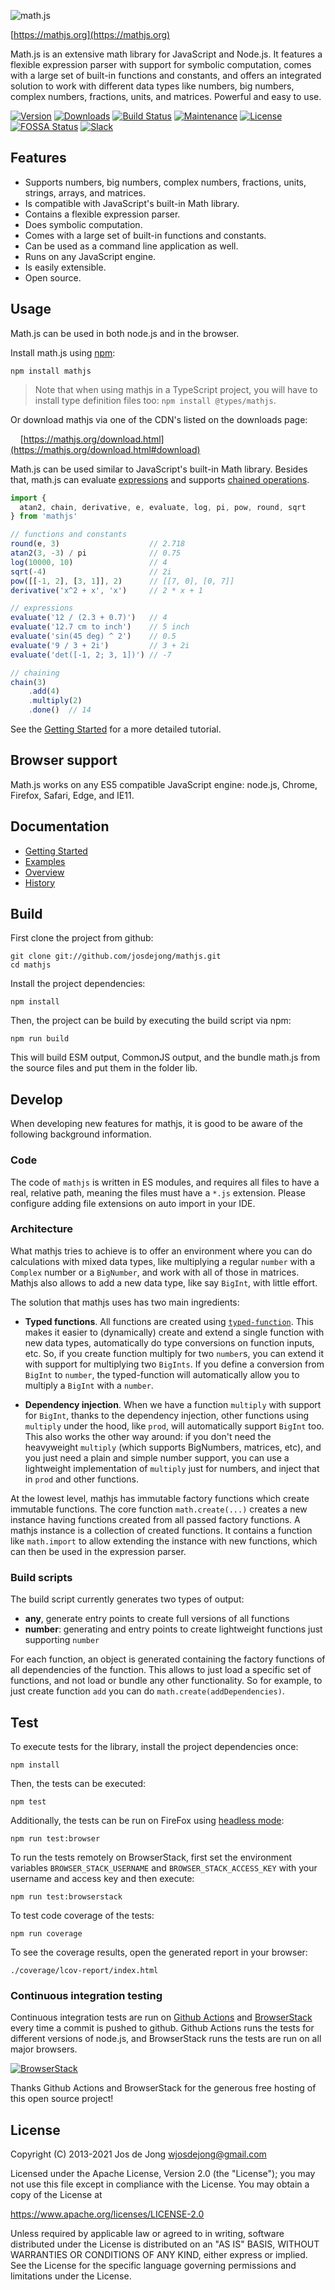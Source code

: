 ![math.js](https://raw.github.com/josdejong/mathjs/master/misc/img/mathjs.png)

[https://mathjs.org](https://mathjs.org)

Math.js is an extensive math library for JavaScript and Node.js. It features a flexible expression parser with support for symbolic computation, comes with a large set of built-in functions and constants, and offers an integrated solution to work with different data types like numbers, big numbers, complex numbers, fractions, units, and matrices. Powerful and easy to use.

[![Version](https://img.shields.io/npm/v/mathjs.svg)](https://www.npmjs.com/package/mathjs)
[![Downloads](https://img.shields.io/npm/dm/mathjs.svg)](https://www.npmjs.com/package/mathjs)
[![Build Status](https://github.com/josdejong/mathjs/workflows/Node.js%20CI/badge.svg)](https://github.com/josdejong/mathjs/actions)
[![Maintenance](https://img.shields.io/maintenance/yes/2021.svg)](https://github.com/josdejong/mathjs/graphs/commit-activity)
[![License](https://img.shields.io/github/license/josdejong/mathjs.svg)](https://github.com/josdejong/mathjs/blob/master/LICENSE)
[![FOSSA Status](https://app.fossa.io/api/projects/git%2Bgithub.com%2Fjosdejong%2Fmathjs.svg?type=shield)](https://app.fossa.io/projects/git%2Bgithub.com%2Fjosdejong%2Fmathjs?ref=badge_shield)
[![Slack](https://slack.bri.im/badge.svg)](https://slack.bri.im)

## Features

- Supports numbers, big numbers, complex numbers, fractions, units, strings, arrays, and matrices.
- Is compatible with JavaScript's built-in Math library.
- Contains a flexible expression parser.
- Does symbolic computation.
- Comes with a large set of built-in functions and constants.
- Can be used as a command line application as well.
- Runs on any JavaScript engine.
- Is easily extensible.
- Open source.

## Usage

Math.js can be used in both node.js and in the browser.

Install math.js using [npm](https://www.npmjs.com/package/mathjs):

    npm install mathjs

> Note that when using mathjs in a TypeScript project, you will have to install type definition files too: `npm install @types/mathjs`.

Or download mathjs via one of the CDN's listed on the downloads page:

&nbsp;&nbsp;&nbsp;&nbsp;[https://mathjs.org/download.html](https://mathjs.org/download.html#download)

Math.js can be used similar to JavaScript's built-in Math library. Besides that,
math.js can evaluate
[expressions](https://mathjs.org/docs/expressions/index.html)
and supports
[chained operations](https://mathjs.org/docs/core/chaining.html).

```js
import {
  atan2, chain, derivative, e, evaluate, log, pi, pow, round, sqrt
} from 'mathjs'

// functions and constants
round(e, 3)                    // 2.718
atan2(3, -3) / pi              // 0.75
log(10000, 10)                 // 4
sqrt(-4)                       // 2i
pow([[-1, 2], [3, 1]], 2)      // [[7, 0], [0, 7]]
derivative('x^2 + x', 'x')     // 2 * x + 1

// expressions
evaluate('12 / (2.3 + 0.7)')   // 4
evaluate('12.7 cm to inch')    // 5 inch
evaluate('sin(45 deg) ^ 2')    // 0.5
evaluate('9 / 3 + 2i')         // 3 + 2i
evaluate('det([-1, 2; 3, 1])') // -7

// chaining
chain(3)
    .add(4)
    .multiply(2)
    .done()  // 14
```

See the [Getting Started](https://mathjs.org/docs/getting_started.html) for a more detailed tutorial.


## Browser support

Math.js works on any ES5 compatible JavaScript engine: node.js, Chrome, Firefox, Safari, Edge, and IE11.


## Documentation

- [Getting Started](https://mathjs.org/docs/getting_started.html)
- [Examples](https://mathjs.org/examples/index.html)
- [Overview](https://mathjs.org/docs/index.html)
- [History](https://mathjs.org/history.html)


## Build

First clone the project from github:

    git clone git://github.com/josdejong/mathjs.git
    cd mathjs

Install the project dependencies:

    npm install

Then, the project can be build by executing the build script via npm:

    npm run build

This will build ESM output, CommonJS output, and the bundle math.js 
from the source files and put them in the folder lib.


## Develop

When developing new features for mathjs, it is good to be aware of the following background information.

### Code

The code of `mathjs` is written in ES modules, and requires all files to have a real, relative path, meaning the files must have a `*.js` extension. Please configure adding file extensions on auto import in your IDE.

### Architecture

What mathjs tries to achieve is to offer an environment where you can do calculations with mixed data types, 
like multiplying a regular `number` with a `Complex` number or a `BigNumber`, and work with all of those in matrices. 
Mathjs also allows to add a new data type, like say `BigInt`, with little effort.

The solution that mathjs uses has two main ingredients:

- **Typed functions**. All functions are created using [`typed-function`](https://github.com/josdejong/typed-function/). This makes it easier to (dynamically) create and extend a single function with new data types, automatically do type conversions on function inputs, etc. So, if you create function multiply for two `number`s, you can extend it with support for multiplying two `BigInts`. If you define a conversion from `BigInt` to `number`, the typed-function will automatically allow you to multiply a `BigInt` with a `number`.

- **Dependency injection**. When we have a function `multiply` with support for `BigInt`, thanks to the dependency injection, other functions using `multiply` under the hood, like `prod`, will automatically support `BigInt` too. This also works the other way around: if you don't need the heavyweight `multiply` (which supports BigNumbers, matrices, etc), and you just need a plain and simple number support, you can use a lightweight implementation of `multiply` just for numbers, and inject that in `prod` and other functions.

At the lowest level, mathjs has immutable factory functions which create immutable functions. The core function `math.create(...)` creates a new instance having functions created from all passed factory functions. A mathjs instance is a collection of created functions. It contains a function like `math.import` to allow extending the instance with new functions, which can then be used in the expression parser.

### Build scripts

The build script currently generates two types of output: 

- **any**, generate entry points to create full versions of all functions
- **number**: generating and entry points to create lightweight functions just supporting `number`

For each function, an object is generated containing the factory functions of all dependencies of the function. This allows to just load a specific set of functions, and not load or bundle any other functionality. So for example, to just create function `add` you can do `math.create(addDependencies)`.


## Test

To execute tests for the library, install the project dependencies once:

    npm install

Then, the tests can be executed:

    npm test

Additionally, the tests can be run on FireFox using [headless mode](https://developer.mozilla.org/en-US/Firefox/Headless_mode):

    npm run test:browser

To run the tests remotely on BrowserStack, first set the environment variables `BROWSER_STACK_USERNAME` and `BROWSER_STACK_ACCESS_KEY` with your username and access key and then execute:

    npm run test:browserstack

To test code coverage of the tests:

    npm run coverage

To see the coverage results, open the generated report in your browser:

    ./coverage/lcov-report/index.html


### Continuous integration testing

Continuous integration tests are run on [Github Actions](https://github.com/josdejong/mathjs/actions) and [BrowserStack](https://www.browserstack.com) every time a commit is pushed to github. Github Actions runs the tests for different versions of node.js, and BrowserStack runs the tests are run on all major browsers.

[![BrowserStack](https://raw.github.com/josdejong/mathjs/master/misc/browserstack.png)](https://www.browserstack.com)

Thanks Github Actions and BrowserStack for the generous free hosting of this open source project!

## License

Copyright (C) 2013-2021 Jos de Jong <wjosdejong@gmail.com>

Licensed under the Apache License, Version 2.0 (the "License");
you may not use this file except in compliance with the License.
You may obtain a copy of the License at

   https://www.apache.org/licenses/LICENSE-2.0

Unless required by applicable law or agreed to in writing, software
distributed under the License is distributed on an "AS IS" BASIS,
WITHOUT WARRANTIES OR CONDITIONS OF ANY KIND, either express or implied.
See the License for the specific language governing permissions and
limitations under the License.
